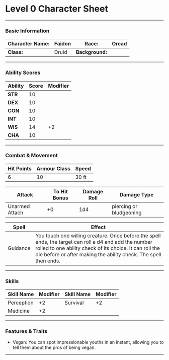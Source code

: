 # Level 0 Character Sheet

---

### Basic Information

| **Character Name:** | Faidon | **Race:**       | Oread |
| ------------------- | ------ | --------------- | ----- |
| **Class:**          | Druid  | **Background:** |       |

---

### Ability Scores

| **Ability** | **Score** | **Modifier** |
| ----------- | --------- | ------------ |
| **STR**     | 10        |              |
| **DEX**     | 10        |              |
| **CON**     | 10        |              |
| **INT**     | 10        |              |
| **WIS**     | 14        | +2           |
| **CHA**     | 10        |              |

---

### Combat & Movement

| **Hit Points** | **Armour Class** | **Speed** |
| -------------- | ---------------- | --------- |
| 6              | 10               | 30 ft     |

| **Attack**     | **To Hit Bonus** | **Damage Roll** | **Damage Type**         |
| -------------- | ---------------- | --------------- | ----------------------- |
| Unarmed Attach | +0               | 1d4             | piercing or bludgeoning |

| **Spell**     | **Effect** | 
| -------------- | ---------------- |
| Guidance  | You touch one willing creature. Once before the spell ends, the target can roll a d4 and add the number rolled to one ability check of its choice. It can roll the die before or after making the ability check. The spell then ends. |

---

### Skills

| **Skill Name**       | **Modifier**   | **Skill Name**       | **Modifier**   |
|----------------------|----------------|----------------------|----------------|
| Perception       | +2    | Survival      | +2    |
| Medicine        | +2    |          |    |

---
### Features & Traits

-  Vegan: You can spot impressionable youths in an instant, allowing you to tell them about the pros of being vegan.

---


